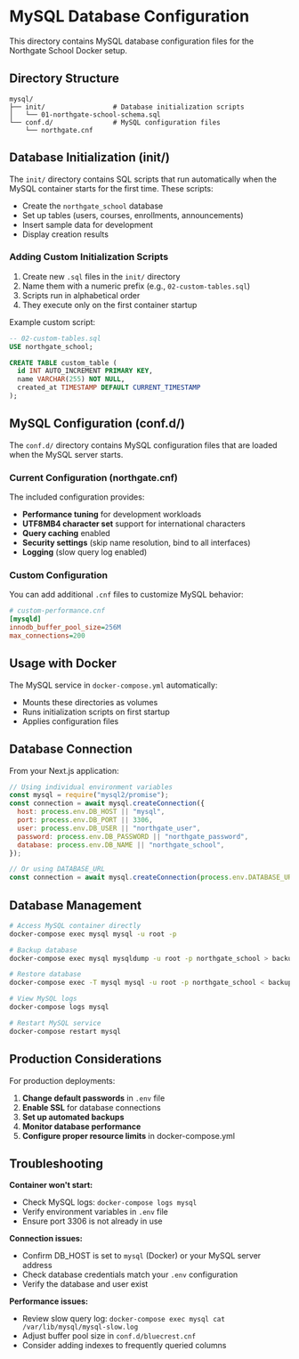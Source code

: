 # MySQL Database Configuration

This directory contains MySQL database configuration files for the Northgate School Docker setup.

## Directory Structure

```
mysql/
├── init/                 # Database initialization scripts
│   └── 01-northgate-school-schema.sql
└── conf.d/               # MySQL configuration files
    └── northgate.cnf
```

## Database Initialization (init/)

The `init/` directory contains SQL scripts that run automatically when the MySQL container starts for the first time. These scripts:

- Create the `northgate_school` database
- Set up tables (users, courses, enrollments, announcements)
- Insert sample data for development
- Display creation results

### Adding Custom Initialization Scripts

1. Create new `.sql` files in the `init/` directory
2. Name them with a numeric prefix (e.g., `02-custom-tables.sql`)
3. Scripts run in alphabetical order
4. They execute only on the first container startup

Example custom script:

```sql
-- 02-custom-tables.sql
USE northgate_school;

CREATE TABLE custom_table (
  id INT AUTO_INCREMENT PRIMARY KEY,
  name VARCHAR(255) NOT NULL,
  created_at TIMESTAMP DEFAULT CURRENT_TIMESTAMP
);
```

## MySQL Configuration (conf.d/)

The `conf.d/` directory contains MySQL configuration files that are loaded when the MySQL server starts.

### Current Configuration (northgate.cnf)

The included configuration provides:

- **Performance tuning** for development workloads
- **UTF8MB4 character set** support for international characters
- **Query caching** enabled
- **Security settings** (skip name resolution, bind to all interfaces)
- **Logging** (slow query log enabled)

### Custom Configuration

You can add additional `.cnf` files to customize MySQL behavior:

```ini
# custom-performance.cnf
[mysqld]
innodb_buffer_pool_size=256M
max_connections=200
```

## Usage with Docker

The MySQL service in `docker-compose.yml` automatically:

- Mounts these directories as volumes
- Runs initialization scripts on first startup
- Applies configuration files

## Database Connection

From your Next.js application:

```javascript
// Using individual environment variables
const mysql = require("mysql2/promise");
const connection = await mysql.createConnection({
  host: process.env.DB_HOST || "mysql",
  port: process.env.DB_PORT || 3306,
  user: process.env.DB_USER || "northgate_user",
  password: process.env.DB_PASSWORD || "northgate_password",
  database: process.env.DB_NAME || "northgate_school",
});

// Or using DATABASE_URL
const connection = await mysql.createConnection(process.env.DATABASE_URL);
```

## Database Management

```bash
# Access MySQL container directly
docker-compose exec mysql mysql -u root -p

# Backup database
docker-compose exec mysql mysqldump -u root -p northgate_school > backup-$(date +%Y%m%d).sql

# Restore database
docker-compose exec -T mysql mysql -u root -p northgate_school < backup.sql

# View MySQL logs
docker-compose logs mysql

# Restart MySQL service
docker-compose restart mysql
```

## Production Considerations

For production deployments:

1. **Change default passwords** in `.env` file
2. **Enable SSL** for database connections
3. **Set up automated backups**
4. **Monitor database performance**
5. **Configure proper resource limits** in docker-compose.yml

## Troubleshooting

**Container won't start:**

- Check MySQL logs: `docker-compose logs mysql`
- Verify environment variables in `.env` file
- Ensure port 3306 is not already in use

**Connection issues:**

- Confirm DB_HOST is set to `mysql` (Docker) or your MySQL server address
- Check database credentials match your `.env` configuration
- Verify the database and user exist

**Performance issues:**

- Review slow query log: `docker-compose exec mysql cat /var/lib/mysql/mysql-slow.log`
- Adjust buffer pool size in `conf.d/bluecrest.cnf`
- Consider adding indexes to frequently queried columns

